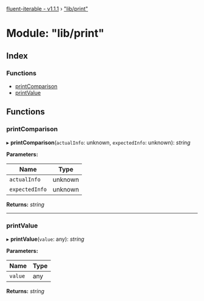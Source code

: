 [fluent-iterable - v1.1.1](../README.md) › ["lib/print"](_lib_print_.md)

# Module: "lib/print"

## Index

### Functions

* [printComparison](_lib_print_.md#printcomparison)
* [printValue](_lib_print_.md#printvalue)

## Functions

###  printComparison

▸ **printComparison**(`actualInfo`: unknown, `expectedInfo`: unknown): *string*

**Parameters:**

Name | Type |
------ | ------ |
`actualInfo` | unknown |
`expectedInfo` | unknown |

**Returns:** *string*

___

###  printValue

▸ **printValue**(`value`: any): *string*

**Parameters:**

Name | Type |
------ | ------ |
`value` | any |

**Returns:** *string*
